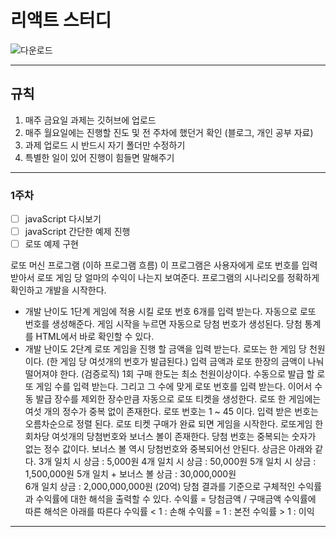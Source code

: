 # 리액트 스터디
![다운로드](https://github.com/0ung/reactStudy/assets/101184247/662e8b22-52cf-4bd0-8ffc-dc79764c9567)

----
## 규칙
1. 매주 금요일 과제는 깃허브에 업로드
2. 매주 월요일에는 진행할 진도 및 전 주차에 했던거 확인 (블로그, 개인 공부 자료)
3. 과제 업로드 시 반드시 자기 폴더만 수정하기
4. 특별한 일이 있어 진행이 힘들면 말해주기
----
### 1주차
- [ ] javaScript 다시보기
- [ ] javaScript 간단한 예제 진행
- [ ] 로또 예제 구현

로또 머신 프로그램 (이하 프로그램 흐름)
이 프로그램은 사용자에게 로또 번호를 입력 받아서 로또 게임 당 얼마의 수익이 나는지 보여준다. 프로그램의 시나리오를 정확하게 확인하고 개발을 시작한다.

- 개발 난이도 1단계
   게임에 적용 시킬 로또 번호 6개를 입력 받는다. 
   자동으로 로또 번호를 생성해준다.
   게임 시작을 누르면 자동으로 당첨 번호가 생성된다.
   당첨 통계를 HTML에서 바로 확인할 수 있다.
- 개발 난이도 2단계
   로또 게임을 진행 할 금액을 입력 받는다.
   로또는 한 게임 당 천원이다. (한 게임 당 여섯개의 번호가 발급된다.)
   입력 금액과 로또 한장의 금액이 나눠 떨어져야 한다. (검증로직)
   1회 구매 한도는 최소 천원이상이다.
   수동으로 발급 할 로또 게임 수를 입력 받는다. 그리고 그 수에 맞게 로또 번호를 입력 받는다.
   이어서 수동 발급 장수를 제외한 장수만큼 자동으로 로또 티켓을 생성한다.
   로또 한 게임에는 여섯 개의 정수가 중복 없이 존재한다.
   로또 번호는 1 ~ 45 이다.
   입력 받은 번호는 오름차순으로 정렬 된다.
   로또 티켓 구매가 완료 되면 게임을 시작한다.
   로또게임 한 회차당 여섯개의 당첨번호와 보너스 볼이 존재한다.
   당첨 번호는 중복되는 숫자가 없는 정수 값이다.
   보너스 볼 역시 당첨번호와 중복되어선 안된다.
   상금은 아래와 같다.
   3개 일치 시 상금 : 5,000원
   4개 일치 시 상금 : 50,000원
   5개 일치 시 상금 : 1,500,000원
   5개 일치 + 보너스 볼 상금 : 30,000,000원   
   6개 일치 상금 : 2,000,000,000원 (20억)
   당첨 결과를 기준으로 구체적인 수익률과 수익률에 대한 해석을 출력할 수 있다.
   수익률 = 당첨금액 / 구매금액
   수익률에 따른 해석은 아래를 따른다
   수익률 < 1 : 손해
   수익률 = 1 : 본전
   수익률 > 1 : 이익
-----------------------------
